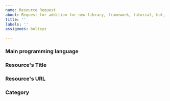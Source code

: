 ```yaml
---
name: Resource Request
about: Request for addition for new library, framework, tutorial, bot, ...
title: ''
labels: ''
assignees: boltxyz

---
```


### Main programming language
<!-- Maximum: 1 -->

### Resource's Title
<!-- The original title from the article, repository, ... -->

### Resource's URL
<!-- Maximum: 1 -->

### Category
<!-- Select only one category from our contents. -->
